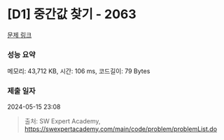 # [D1] 중간값 찾기 - 2063 

[문제 링크](https://swexpertacademy.com/main/code/problem/problemDetail.do?contestProbId=AV5QPsXKA2UDFAUq) 

### 성능 요약

메모리: 43,712 KB, 시간: 106 ms, 코드길이: 79 Bytes

### 제출 일자

2024-05-15 23:08



> 출처: SW Expert Academy, https://swexpertacademy.com/main/code/problem/problemList.do